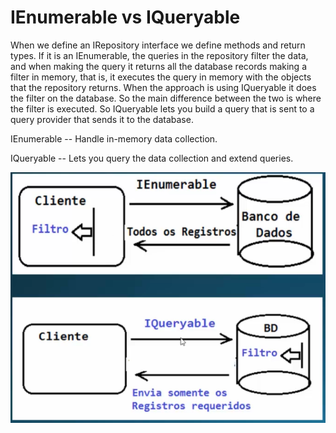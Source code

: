 # IEnumerable vs IQueryable


When we define an IRepository interface we define methods and return types. If it is an IEnumerable, the queries in the repository filter the data, and when making the query it returns all the database records making a filter in memory, that is, it executes the query in memory with the objects that the repository returns.
When the approach is using IQueryable it does the filter on the database.
So the main difference between the two is where the filter is executed. So IQueryable lets you build a query that is sent to a query provider that sends it to the database.

IEnumerable -- Handle in-memory data collection.

IQueryable -- Lets you query the data collection and extend queries.

![plot](./img/IEnumerableVsIqueryable.png)

